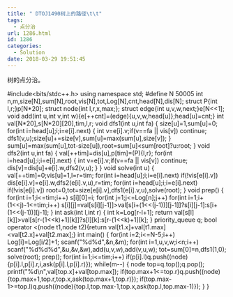 ```yaml
---
title: " DTOJ1490树上的路径\t\t"
tags:
  - 点分治
url: 1286.html
id: 1286
categories:
  - Solution
date: 2018-03-29 19:51:45
---
```


树的点分治。

#include<bits/stdc++.h>
using namespace std;
#define N 50005
int n,m,size\[N\],sum\[N\],root,vis\[N\],tot,Log\[N\],cnt,head\[N\],dis\[N\];
struct P{int l,r;}p\[N*20\];
struct node{int l,r,x,max;};
struct edge{int u,v,w,next;}e\[N<<1\];
void add(int u,int v,int w){e\[++cnt\]=(edge){u,v,w,head\[u\]};head\[u\]=cnt;}
int val\[N\*20\],s\[N\*20\]\[20\],tim,l,r;
void dfs1(int u,int fa)
{
    size\[u\]=1,sum\[u\]=0;
    for(int i=head\[u\];i;i=e\[i\].next)
    {
        int v=e\[i\].v;if(v==fa || vis\[v\]) continue;
        dfs1(v,u);size\[u\]+=size\[v\],sum\[u\]=max(sum\[u\],size\[v\]);
    }
    sum\[u\]=max(sum\[u\],tot-size\[u\]),root=sum\[u\]<sum\[root\]?u:root;
}
void dfs2(int u,int fa)
{
    val\[++tim\]=dis\[u\],p\[tim\]=(P){l,r};
    for(int i=head\[u\];i;i=e\[i\].next)
    {
        int v=e\[i\].v;if(v==fa || vis\[v\]) continue;
        dis\[v\]=dis\[u\]+e\[i\].w,dfs2(v,u);
    }
}
void solve(int u)
{
    val\[++tim\]=0;vis\[u\]=1,l=r=tim;
    for(int i=head\[u\];i;i=e\[i\].next)
        if(!vis\[e\[i\].v\]) dis\[e\[i\].v\]=e\[i\].w,dfs2(e\[i\].v,u),r=tim;
    for(int i=head\[u\];i;i=e\[i\].next)
        if(!vis\[e\[i\].v\]) root=0,tot=size\[e\[i\].v\],dfs1(e\[i\].v,u),solve(root);
}
void prep()
{
    for(int i=1;i<=tim;i++) s\[i\]\[0\]=i;
    for(int j=1;j<=Log\[n\];j++)
        for(int i=1;i+(1<<j)-1<=tim;i++)
            s\[i\]\[j\]=val\[s\[i\]\[j-1\]\]>val\[s\[i+(1<<(j-1))\]\[j-1\]\]?s\[i\]\[j-1\]:s\[i+(1<<(j-1))\]\[j-1\];
}
int ask(int l,int r)
{
    int k=Log\[r-l+1\];
    return val\[s\[l\]\[k\]\]>val\[s\[r-(1<<k)+1\]\[k\]\]?s\[l\]\[k\]:s\[r-(1<<k)+1\]\[k\];
}
priority_queue<node> q;
bool operator <(node t1,node t2){return val\[t1.x\]+val\[t1.max\]<val\[t2.x\]+val\[t2.max\];}
int main()
{
    for(int i=2;i<=N-5;i++) Log\[i\]=Log\[i/2\]+1;
    scanf("%d%d",&n,&m);
    for(int i=1,u,v,w;i<n;i++) scanf("%d%d%d",&u,&v,&w),add(u,v,w),add(v,u,w);
    tot=sum\[0\]=n,dfs1(1,0);
    solve(root);
    prep();
    for(int i=1;i<=tim;i++) if(p\[i\].l)q.push((node){p\[i\].l,p\[i\].r,i,ask(p\[i\].l,p\[i\].r)});
    while(m--)
    {
        node top=q.top();q.pop();
        printf("%d\\n",val\[top.x\]+val\[top.max\]);
        if(top.max+1<=top.r)q.push((node){top.max+1,top.r,top.x,ask(top.max+1,top.r)});
        if(top.max-1>=top.l)q.push((node){top.l,top.max-1,top.x,ask(top.l,top.max-1)});
    }
}